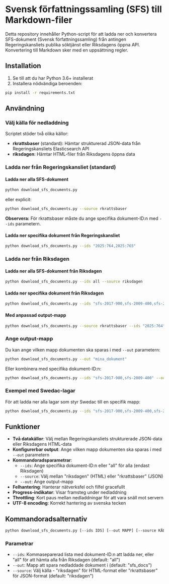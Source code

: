 # Svensk författningssamling (SFS) till Markdown-filer

Detta repository innehåller Python-script för att ladda ner och konvertera SFS-dokument (Svensk författningssamling) från antingen Regeringskansliets publika söktjänst eller Riksdagens öppna API. Konvertering till Markdown sker med en uppsättning regler.

## Installation

1. Se till att du har Python 3.6+ installerat
2. Installera nödvändiga beroenden:

```bash
pip install -r requirements.txt
```

## Användning

### Välj källa för nedladdning

Scriptet stöder två olika källor:

- **rkrattsbaser** (standard): Hämtar strukturerad JSON-data från Regeringskansliets Elasticsearch API
- **riksdagen**: Hämtar HTML-filer från Riksdagens öppna data

### Ladda ner från Regeringskansliet (standard)

#### Ladda ner alla SFS-dokument

```bash
python download_sfs_documents.py
```

eller explicit:

```bash
python download_sfs_documents.py --source rkrattsbaser
```

**Observera:** För rkrattsbaser måste du ange specifika dokument-ID:n med `--ids` parametern.

#### Ladda ner specifika dokument från Regeringskansliet

```bash
python download_sfs_documents.py --ids "2025:764,2025:765"
```

### Ladda ner från Riksdagen

#### Ladda ner alla SFS-dokument från Riksdagen

```bash
python download_sfs_documents.py --ids all --source riksdagen
```

#### Ladda ner specifika dokument från Riksdagen

```bash
python download_sfs_documents.py --ids "sfs-2017-900,sfs-2009-400,sfs-2011-791" --source riksdagen
```

#### Med anpassad output-mapp

```bash
python download_sfs_documents.py --source rkrattsbaser --ids "2025:764" --out "sfs_json"
```

### Ange output-mapp

Du kan ange vilken mapp dokumenten ska sparas i med `--out` parametern:

```bash
python download_sfs_documents.py --out "mina_dokument"
```

Eller kombinera med specifika dokument-ID:n:

```bash
python download_sfs_documents.py --ids "sfs-2017-900,sfs-2009-400" --out "mina_favorit_lagar"
```

### Exempel med Swedac-lagar

För att ladda ner alla lagar som styr Swedac till en specifik mapp:

```bash
python download_sfs_documents.py --ids "sfs-2017-900,sfs-2009-400,sfs-2009-641,sfs-2021-1252,sfs-2011-791,sfs-2011-811,sfs-2019-16,sfs-1991-93,sfs-1993-1634,sfs-2014-864,sfs-2002-574,sfs-2009-211,sfs-2006-985,sfs-2006-1592,sfs-2016-1128,sfs-2009-1079,sfs-2009-1078,sfs-2010-900,sfs-2011-338,sfs-2011-1244,sfs-2011-1261,sfs-1992-1514,sfs-1993-1066,sfs-1994-99,sfs-1997-857,sfs-1999-716,sfs-2005-403,sfs-2006-1043,sfs-2011-318,sfs-2011-345,sfs-2011-1200,sfs-2011-1480,sfs-2012-211,sfs-2012-238,sfs-1975-49,sfs-1999-779,sfs-1999-780" --out "swedac_lagar"
```

## Funktioner

- **Två datakällor**: Välj mellan Regeringskansliets strukturerade JSON-data eller Riksdagens HTML-data
- **Konfigurerbar output**: Ange vilken mapp dokumenten ska sparas i med `--out` parametern
- **Kommandoradsparametrar**:
  - `--ids`: Ange specifika dokument-ID:n eller "all" för alla (endast Riksdagen)
  - `--source`: Välj mellan "riksdagen" (HTML) eller "rkrattsbaser" (JSON)
  - `--out`: Ange output-mapp
- **Felhantering**: Hanterar nätverksfel och filfel gracefullt
- **Progress-indikator**: Visar framsteg under nedladdning
- **Throttling**: Kort paus mellan nedladdningar för att vara snäll mot servern
- **UTF-8 encoding**: Korrekt hantering av svenska tecken

## Kommandoradsalternativ

```bash
python download_sfs_documents.py [--ids IDS] [--out MAPP] [--source KÄLLA]
```

### Parametrar

- `--ids`: Kommaseparerad lista med dokument-ID:n att ladda ner, eller "all" för att hämta alla från Riksdagen (default: "all")
- `--out`: Mapp att spara nedladdade dokument i (default: "sfs_docs")
- `--source`: Välj källa - "riksdagen" för HTML-format eller "rkrattsbaser" för JSON-format (default: "riksdagen")

